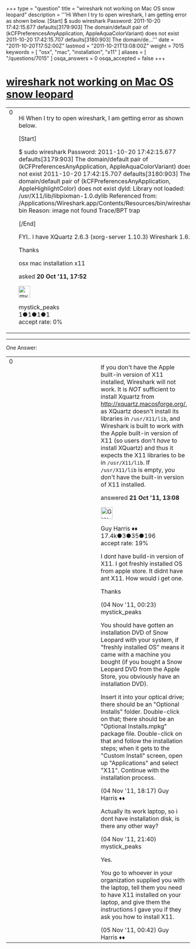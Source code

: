 +++
type = "question"
title = "wireshark not working on Mac OS snow leopard"
description = '''Hi When I try to open wireshark, I am getting error as shown below. [Start] $ sudo wireshark Password: 2011-10-20 17:42:15.677 defaults[3179:903]  The domain/default pair of (kCFPreferencesAnyApplication, AppleAquaColorVariant) does not exist 2011-10-20 17:42:15.707 defaults[3180:903]  The domain/de...'''
date = "2011-10-20T17:52:00Z"
lastmod = "2011-10-21T13:08:00Z"
weight = 7015
keywords = [ "osx", "mac", "installation", "x11" ]
aliases = [ "/questions/7015" ]
osqa_answers = 0
osqa_accepted = false
+++

<div class="headNormal">

# [wireshark not working on Mac OS snow leopard](/questions/7015/wireshark-not-working-on-mac-os-snow-leopard)

</div>

<div id="main-body">

<div id="askform">

<table id="question-table" style="width:100%;"><colgroup><col style="width: 50%" /><col style="width: 50%" /></colgroup><tbody><tr class="odd"><td style="width: 30px; vertical-align: top"><div class="vote-buttons"><div id="post-7015-score" class="post-score" title="current number of votes">0</div><div id="favorite-count" class="favorite-count"></div></div></td><td><div id="item-right"><div class="question-body"><p>Hi When I try to open wireshark, I am getting error as shown below.</p><p>[Start]</p><p>$ sudo wireshark Password: 2011-10-20 17:42:15.677 defaults[3179:903] The domain/default pair of (kCFPreferencesAnyApplication, AppleAquaColorVariant) does not exist 2011-10-20 17:42:15.707 defaults[3180:903] The domain/default pair of (kCFPreferencesAnyApplication, AppleHighlightColor) does not exist dyld: Library not loaded: /usr/X11/lib/libpixman-1.0.dylib Referenced from: /Applications/Wireshark.app/Contents/Resources/bin/wireshark-bin Reason: image not found Trace/BPT trap</p><p>[/End]</p><p>FYI.. I have XQuartz 2.6.3 (xorg-server 1.10.3) Wireshark 1.6.1</p><p>Thanks</p></div><div id="question-tags" class="tags-container tags">osx mac installation x11</div><div id="question-controls" class="post-controls"></div><div class="post-update-info-container"><div class="post-update-info post-update-info-user"><p>asked <strong>20 Oct '11, 17:52</strong></p><img src="https://secure.gravatar.com/avatar/452ec59864c27b39a34979fcb21b498a?s=32&amp;d=identicon&amp;r=g" class="gravatar" width="32" height="32" alt="mystick_peaks&#39;s gravatar image" /><p>mystick_peaks<br />
<span class="score" title="1 reputation points">1</span><span title="1 badges"><span class="badge1">●</span><span class="badgecount">1</span></span><span title="1 badges"><span class="silver">●</span><span class="badgecount">1</span></span><span title="1 badges"><span class="bronze">●</span><span class="badgecount">1</span></span><br />
<span class="accept_rate" title="Rate of the user&#39;s accepted answers">accept rate:</span> <span title="mystick_peaks has no accepted answers">0%</span></p></div></div><div id="comments-container-7015" class="comments-container"></div><div id="comment-tools-7015" class="comment-tools"></div><div class="clear"></div><div id="comment-7015-form-container" class="comment-form-container"></div><div class="clear"></div></div></td></tr></tbody></table>

------------------------------------------------------------------------

<div class="tabBar">

<span id="sort-top"></span>

<div class="headQuestions">

One Answer:

</div>

</div>

<span id="7033"></span>

<div id="answer-container-7033" class="answer">

<table style="width:100%;"><colgroup><col style="width: 50%" /><col style="width: 50%" /></colgroup><tbody><tr class="odd"><td style="width: 30px; vertical-align: top"><div class="vote-buttons"><div id="post-7033-score" class="post-score" title="current number of votes">0</div></div></td><td><div class="item-right"><div class="answer-body"><p>If you don't have the Apple built-in version of X11 installed, Wireshark will not work. It is <em>NOT</em> sufficient to install Xquartz from <a href="http://xquartz.macosforge.org/">http://xquartz.macosforge.org/</a>, as XQuartz doesn't install its libraries in <code>/usr/X11/lib</code>, and Wireshark is built to work with the Apple built-in version of X11 (so users don't <em>have</em> to install XQuartz) and thus it expects the X11 libraries to be in <code>/usr/X11/lib</code>. If <code>/usr/X11/lib</code> is empty, you don't have the built-in version of X11 installed.</p></div><div class="answer-controls post-controls"></div><div class="post-update-info-container"><div class="post-update-info post-update-info-user"><p>answered <strong>21 Oct '11, 13:08</strong></p><img src="https://secure.gravatar.com/avatar/f93de7000747ab5efb5acd3034b2ebd7?s=32&amp;d=identicon&amp;r=g" class="gravatar" width="32" height="32" alt="Guy%20Harris&#39;s gravatar image" /><p>Guy Harris ♦♦<br />
<span class="score" title="17443 reputation points"><span>17.4k</span></span><span title="3 badges"><span class="badge1">●</span><span class="badgecount">3</span></span><span title="35 badges"><span class="silver">●</span><span class="badgecount">35</span></span><span title="196 badges"><span class="bronze">●</span><span class="badgecount">196</span></span><br />
<span class="accept_rate" title="Rate of the user&#39;s accepted answers">accept rate:</span> <span title="Guy Harris has 216 accepted answers">19%</span></p></div></div><div id="comments-container-7033" class="comments-container"><span id="7232"></span><div id="comment-7232" class="comment"><div id="post-7232-score" class="comment-score"></div><div class="comment-text"><p>I dont have build-in version of X11. I got freshly installed OS from apple store. It didnt have ant X11. How would i get one.</p><p>Thanks</p></div><div id="comment-7232-info" class="comment-info"><span class="comment-age">(04 Nov '11, 00:23)</span> mystick_peaks</div></div><span id="7242"></span><div id="comment-7242" class="comment"><div id="post-7242-score" class="comment-score"></div><div class="comment-text"><p>You should have gotten an installation DVD of Snow Leopard with your system, if "freshly installed OS" means it came with a machine you bought (if you bought a Snow Leopard DVD from the Apple Store, you obviously have an installation DVD).</p><p>Insert it into your optical drive; there should be an "Optional Installs" folder. Double-click on that; there should be an "Optional Installs.mpkg" package file. Double-click on that and follow the installation steps; when it gets to the "Custom Install" screen, open up "Applications" and select "X11". Continue with the installation process.</p></div><div id="comment-7242-info" class="comment-info"><span class="comment-age">(04 Nov '11, 18:17)</span> Guy Harris ♦♦</div></div><span id="7243"></span><div id="comment-7243" class="comment"><div id="post-7243-score" class="comment-score"></div><div class="comment-text"><p>Actually its work laptop, so i dont have installation disk, is there any other way?</p></div><div id="comment-7243-info" class="comment-info"><span class="comment-age">(04 Nov '11, 21:40)</span> mystick_peaks</div></div><span id="7244"></span><div id="comment-7244" class="comment"><div id="post-7244-score" class="comment-score"></div><div class="comment-text"><p>Yes.</p><p>You go to whoever in your organization supplied you with the laptop, tell them you need to have X11 installed on your laptop, and give them the instructions I gave you if they ask you how to install X11.</p></div><div id="comment-7244-info" class="comment-info"><span class="comment-age">(05 Nov '11, 00:42)</span> Guy Harris ♦♦</div></div></div><div id="comment-tools-7033" class="comment-tools"></div><div class="clear"></div><div id="comment-7033-form-container" class="comment-form-container"></div><div class="clear"></div></div></td></tr></tbody></table>

</div>

<div class="paginator-container-left">

</div>

</div>

</div>

